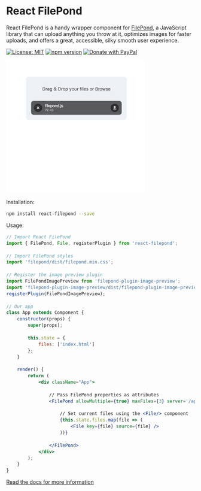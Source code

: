 # React FilePond

React FilePond is a handy wrapper component for [FilePond](https://github.com/pqina/filepond), a JavaScript library that can upload anything you throw at it, optimizes images for faster uploads, and offers a great, accessible, silky smooth user experience.

[![License: MIT](https://img.shields.io/badge/license-MIT-blue.svg)](https://github.com/pqina/react-filepond/blob/master/LICENSE)
[![npm version](https://badge.fury.io/js/react-filepond.svg)](https://www.npmjs.com/package/react-filepond)
[![Donate with PayPal](https://img.shields.io/badge/donate-PayPal.me-pink.svg)](https://www.paypal.me/rikschennink/10)

<img src="https://github.com/pqina/filepond-github-assets/blob/master/filepond-animation-01.gif" width="370" alt=""/>

Installation:

```bash
npm install react-filepond --save
```

Usage:

```jsx
// Import React FilePond
import { FilePond, File, registerPlugin } from 'react-filepond';

// Import FilePond styles
import 'filepond/dist/filepond.min.css';

// Register the image preview plugin
import FilePondImagePreview from 'filepond-plugin-image-preview';
import 'filepond-plugin-image-preview/dist/filepond-plugin-image-preview.css';
registerPlugin(FilePondImagePreview);

// Our app
class App extends Component {
    constructor(props) {
        super(props);

        this.state = {
            files: ['index.html']
        };
    }

    render() {
        return (
            <div className="App">
            
                // Pass FilePond properties as attributes
                <FilePond allowMultiple={true} maxFiles={3} server='/api'>
                    
                    // Set current files using the <File/> component
                    {this.state.files.map(file => (
                        <File key={file} source={file} />
                    ))}
                    
                </FilePond>
            </div>
        );
    }
}
```

[Read the docs for more information](https://pqina.nl/filepond/docs/patterns/frameworks/react/)
